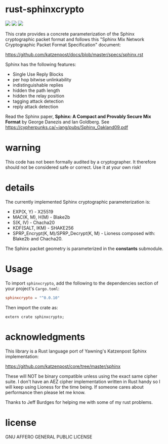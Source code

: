 # rust-sphinxcrypto
[![](https://travis-ci.org/david415/rust-sphinxcrypto.png?branch=master)](https://www.travis-ci.org/david415/rust-sphinxcrypto) [![](https://img.shields.io/crates/v/sphinxcrypto.svg)](https://crates.io/crates/sphinxcrypto) [![](https://docs.rs/sphinxcrypto/badge.svg)](https://docs.rs/sphinxcrypto/)

This crate provides a concrete parameterization of the Sphinx
cryptographic packet format and follows this "Sphinx Mix Network
Cryptographic Packet Format Specification" document:

https://github.com/katzenpost/docs/blob/master/specs/sphinx.rst

Sphinx has the following features:

* Single Use Reply Blocks
* per hop bitwise unlinkability
* indistinguishable replies
* hidden the path length
* hidden the relay position
* tagging attack detection
* reply attack detection

Read the Sphinx paper, **Sphinx: A Compact and Provably Secure Mix Format**
by George Danezis and Ian Goldberg. See https://cypherpunks.ca/~iang/pubs/Sphinx_Oakland09.pdf

# warning

This code has not been formally audited by a cryptographer. It
therefore should not be considered safe or correct. Use it at your own
risk!


# details

The currently implemented Sphinx cryptographic parameterization is:

* EXP(X, Y) - X25519
* MAC(K, M), H(M) - Blake2b
* S(K, IV) - Chacha20
* KDF(SALT, IKM) - SHAKE256
* SPRP_Encrypt(K, M)/SPRP_Decrypt(K, M) - Lioness composed with: Blake2b and Chacha20.

The Sphinx packet geometry is parameterized in the **constants** submodule.


# Usage

To import `sphinxcrypto`, add the following to the dependencies section of
your project's `Cargo.toml`:
```toml
sphinxcrypto = "^0.0.10"
```
Then import the crate as:
```rust,no_run
extern crate sphinxcrypto;
```


# acknowledgments

This library is a Rust language port of Yawning's Katzenpost Sphinx implementation:

https://github.com/katzenpost/core/tree/master/sphinx

These will NOT be binary compatible unless using the exact same cipher
suite. I don't have an AEZ cipher implementation written in Rust
handy so I will keep using Lioness for the time being. If someone
cares about performance then please let me know.

Thanks to Jeff Burdges for helping me with some of my rust problems.


# license

GNU AFFERO GENERAL PUBLIC LICENSE
